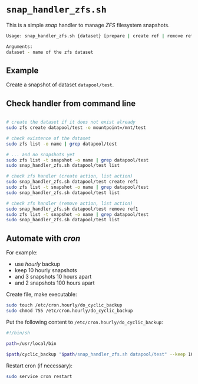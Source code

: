 # `snap_handler_zfs.sh`

This is a simple *snap* handler to manage *ZFS* filesystem snapshots.

```bash
Usage: snap_handler_zfs.sh {dataset} [prepare | create ref | remove ref | list]

Arguments:
dataset - name of the zfs dataset
```

## Example

Create a snapshot of dataset `datapool/test`.

## Check handler from command line

```bash

# create the dataset if it does not exist already
sudo zfs create datapool/test -o mountpoint=/mnt/test

# check existence of the dataset
sudo zfs list -o name | grep datapool/test

# ... and no snapshots yet
sudo zfs list -t snapshot -o name | grep datapool/test
sudo snap_handler_zfs.sh datapool/test list

# check zfs handler (create action, list action)
sudo snap_handler_zfs.sh datapool/test create ref1
sudo zfs list -t snapshot -o name | grep datapool/test
sudo snap_handler_zfs.sh datapool/test list

# check zfs handler (remove action, list action)
sudo snap_handler_zfs.sh datapool/test remove ref1
sudo zfs list -t snapshot -o name | grep datapool/test
sudo snap_handler_zfs.sh datapool/test list
```

## Automate with *cron*

For example:

* use *hourly* backup
* keep 10 hourly snapshots
* and 3 snapshots 10 hours apart
* and 2 snapshots 100 hours apart

Create file, make executable:

```bash
sudo touch /etc/cron.hourly/do_cyclic_backup
sudo chmod 755 /etc/cron.hourly/do_cyclic_backup
```
Put the following content to `/etc/cron.hourly/do_cyclic_backup`:

```bash
#!/bin/sh

path=/usr/local/bin

$path/cyclic_backup "$path/snap_handler_zfs.sh datapool/test" --keep 10 1hour --keep 3 10hour --keep 2 100hour
```

Restart cron (if necessary):

```bash
sudo service cron restart
```
